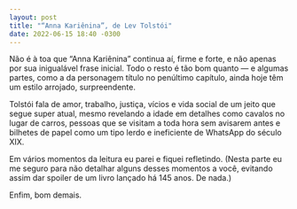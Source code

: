 ```yaml
---
layout: post
title: "“Anna Kariênina”, de Lev Tolstói"
date: 2022-06-15 18:40 -0300
---
```

Não é à toa que “Anna Kariênina” continua aí, firme e forte, e não apenas por sua inigualável frase inicial. Todo o resto é tão bom quanto — e algumas partes, como a da personagem título no penúltimo capítulo, ainda hoje têm um estilo arrojado, surpreendente.

Tolstói fala de amor, trabalho, justiça, vícios e vida social de um jeito que segue super atual, mesmo revelando a idade em detalhes como cavalos no lugar de carros, pessoas que se visitam a toda hora sem avisarem antes e bilhetes de papel como um tipo lerdo e ineficiente de WhatsApp do século XIX. 

Em vários momentos da leitura eu parei e fiquei refletindo. (Nesta parte eu me seguro para não detalhar alguns desses momentos a você, evitando assim dar spoiler de um livro lançado há 145 anos. De nada.)

Enfim, bom demais.
